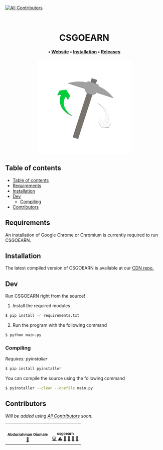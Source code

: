 <!-- ALL-CONTRIBUTORS-BADGE:START - Do not remove or modify this section -->
[![All Contributors](https://img.shields.io/badge/all_contributors-2-orange.svg?style=flat-square)](#contributors-)
<!-- ALL-CONTRIBUTORS-BADGE:END -->
<div align=center>
  <br/>
  <h1>CSGOEARN</h1>
  <strong>
   •
  <a href="https://csgoearn.xyz">Website</a>
   •
  <a href="#installation">Installation</a>
   •
  <a href="https://github.com/CSGOEARN-DEV/cdn/releases">Releases</a>
  </strong>
  <br>
  <br>
  <img height="300" src="/assets/icon.png">
</div>

## Table of contents
- [Table of contents](#table-of-contents)
- [Requirements](#requirements)
- [Installation](#installation)
- [Dev](#dev)
  - [Compiling](#compiling)
- [Contributors](#contributors)

## Requirements
An installation of Google Chrome or Chromium is currently required to run CSGOEARN.


## Installation
The latest compiled version of CSGOEARN is available at our [CDN repo.](https://github.com/CSGOEARN-DEV/cdn/releases/latest)

## Dev
Run CSGOEARN right from the source!

1. Install the required modules
```bash
$ pip install -r requirements.txt
```
2. Run the program with the following command
```bash
$ python main.py
```
### Compiling
_Requires: pyinstaller_
```bash
$ pip install pyinstaller
```

You can compile the source using the following command
```bash
$ pyinstaller --clean --onefile main.py
```

## Contributors
_Will be added using [All Contributors](https://github.com/all-contributors/all-contributors) soon._

<!-- ALL-CONTRIBUTORS-LIST:START - Do not remove or modify this section -->
<!-- prettier-ignore-start -->
<!-- markdownlint-disable -->
<table>
  <tr>
    <td align="center"><a href="https://github.com/Abdxrrahman"><img src="https://avatars.githubusercontent.com/u/71223870?v=4?s=100" width="100px;" alt=""/><br /><sub><b>Abdurrahman Giumale</b></sub></a><br /><a href="#design-Abdxrrahman" title="Design">🎨</a></td>
    <td align="center"><a href="https://github.com/csgoearn"><img src="https://avatars.githubusercontent.com/u/87618149?v=4?s=100" width="100px;" alt=""/><br /><sub><b>csgoearn</b></sub></a><br /><a href="https://github.com/CSGOEARN-DEV/csgoearn/commits?author=csgoearn" title="Code">💻</a> <a href="https://github.com/CSGOEARN-DEV/csgoearn/commits?author=csgoearn" title="Tests">⚠️</a> <a href="#projectManagement-csgoearn" title="Project Management">📆</a> <a href="#business-csgoearn" title="Business development">💼</a> <a href="#ideas-csgoearn" title="Ideas, Planning, & Feedback">🤔</a> <a href="#maintenance-csgoearn" title="Maintenance">🚧</a></td>
  </tr>
</table>

<!-- markdownlint-restore -->
<!-- prettier-ignore-end -->

<!-- ALL-CONTRIBUTORS-LIST:END -->
